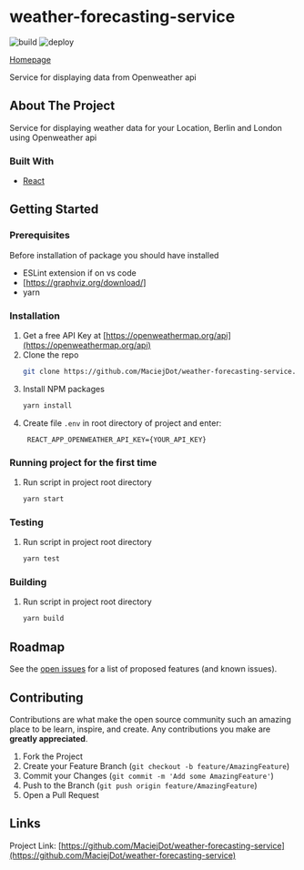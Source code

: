 # weather-forecasting-service

![build](https://github.com/MaciejDot/weather-forecasting-service/actions/workflows/main.yml/badge.svg)
![deploy](https://github.com/MaciejDot/weather-forecasting-service/actions/workflows/deploy.yml/badge.svg)

[Homepage](http://MaciejDot.github.io/weather-forecasting-service)

Service for displaying data from Openweather api

## About The Project

Service for displaying weather data for your Location, Berlin and London using Openweather api

### Built With

* [React](https://reactjs.org)

## Getting Started

### Prerequisites

Before installation of package you should have installed
* ESLint extension if on vs code
* [https://graphviz.org/download/]
* yarn

### Installation

1. Get a free API Key at [https://openweathermap.org/api](https://openweathermap.org/api)
2. Clone the repo
   ```sh
   git clone https://github.com/MaciejDot/weather-forecasting-service.git
   ```
3. Install NPM packages
   ```sh
   yarn install
   ```
4. Create file `.env` in root directory of project and enter:
   ```
    REACT_APP_OPENWEATHER_API_KEY={YOUR_API_KEY}
   ```
### Running project for the first time

1. Run script in project root directory
   ```sh
   yarn start
   ```
### Testing
1. Run script in project root directory
   ```sh
   yarn test
   ```
### Building
1. Run script in project root directory
   ```sh
   yarn build
   ```
## Roadmap

See the [open issues](https://github.com/MaciejDot/weather-forecasting-service/issues) for a list of proposed features (and known issues).


## Contributing

Contributions are what make the open source community such an amazing place to be learn, inspire, and create. Any contributions you make are **greatly appreciated**.

1. Fork the Project
2. Create your Feature Branch (`git checkout -b feature/AmazingFeature`)
3. Commit your Changes (`git commit -m 'Add some AmazingFeature'`)
4. Push to the Branch (`git push origin feature/AmazingFeature`)
5. Open a Pull Request

## Links

Project Link: [https://github.com/MaciejDot/weather-forecasting-service](https://github.com/MaciejDot/weather-forecasting-service)